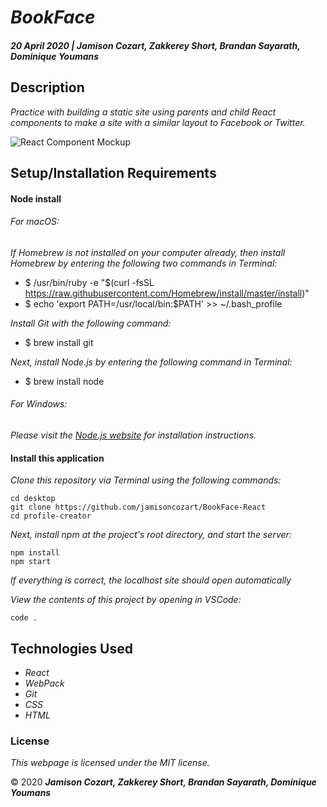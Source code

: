 # _BookFace_

#### _20 April 2020 | Jamison Cozart, Zakkerey Short, Brandan Sayarath, Dominique Youmans_

## Description

_Practice with building a static site using parents and child React components to make a site with a similar layout to Facebook or Twitter._

![React Component Mockup](https://i.imgur.com/rvRgJyo.png)

## Setup/Installation Requirements

#### Node install

###### For macOS:
_If Homebrew is not installed on your computer already, then install Homebrew by entering the following two commands in Terminal:_
* $ /usr/bin/ruby -e "$(curl -fsSL https://raw.githubusercontent.com/Homebrew/install/master/install)"
* $ echo 'export PATH=/usr/local/bin:$PATH' >> ~/.bash_profile

_Install Git with the following command:_
* $ brew install git

_Next, install Node.js by entering the following command in Terminal:_
* $ brew install node

###### For Windows:
_Please visit the [Node.js website](https://nodejs.org/en/download/) for installation instructions._

#### Install this application

_Clone this repository via Terminal using the following commands:_
```
cd desktop
git clone https://github.com/jamisoncozart/BookFace-React
cd profile-creator
```

_Next, install npm at the project's root directory, and start the server:_
```
npm install
npm start
```

_If everything is correct, the localhost site should open automatically_

_View the contents of this project by opening in VSCode:_
```
code .
```

## Technologies Used

* _React_
* _WebPack_
* _Git_
* _CSS_
* _HTML_

### License

*This webpage is licensed under the MIT license.*

&copy; 2020 **_Jamison Cozart, Zakkerey Short, Brandan Sayarath, Dominique Youmans_**
